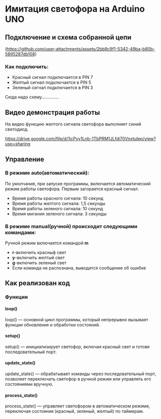 # Имитация светофора на Arduino UNO

## Подключение и схема собранной цепи
(https://github.com/user-attachments/assets/2bb8c9f1-5342-49ba-b80b-5895287db108)

### Как подключить:
* Красный сигнал подключается в PIN 7 
* Желтый сигнал подключается в PIN 5
* Зеленый сигнал подключается в PIN 3

Сюда надо схему..............

## Видео демонстрация работы
На видео функцию желтого сигнала светофора выполняет синий светодиод.

https://drive.google.com/file/d/1icPvy1Lnb-1TbPRM1JLfdi70Vnxtulep/view?usp=sharing

## Управление
### В режиме auto(автоматический):
По умолчания, при запуске программы, включается автоматический режим работы светофора. Первым загорается красный сигнал. 
* Время работы красного сигнала: 10 секунд 
* Время работы желтого сигнала: 1,5 секунды 
* Время работы зеленого сигнала: 10 секунд 
* Время мигания зеленого сигнала: 3 секунды 

### В режиме manual(ручной) происходит следующими командами:
Ручной режим включается командой **m**
 * **r**-включить красныф свет
 * **y**-включить желтый свет
 * **g**-включить зеленый свет
 * Если команда не распознана, выводится сообщение об ошибке

## Как реализован код
### Функции 
#### loop()
loop() — основной цикл программы, который непрерывно вызывает функции обновления и обработки состояний.

#### setup() 
setup() — инициализирует светофор, включая красный свет и готовя последовательный порт.

#### update_state()
update_state() — обрабатывает команды через последовательный порт, позволяет переключать светофор в ручной режим или управлять его состояниями вручную.

#### process_state()
process_state() — управляет светофором в автоматическом режиме, переключая состояния (красный, зеленый, желтый) по таймерам.

